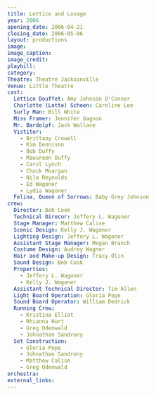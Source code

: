 ```yaml
---
title: Lettice and Lovage
year: 2006
opening_date: 2006-04-21
closing_date: 2006-05-06
layout: productions
image:
image_caption:
image_credit:
playbill: 
category: 
Theatre: Theatre Jacksonville
Venue: Little Theatre
cast:
  Lettice Douffet: Amy Johnson O'Connor
  Charlotte (Lotte) Schoen: Caroline Lee
  Surly Man: Bill White
  Miss Framer: Jennifer Gagnon
  Mr. Bardolpf: Jack Wallace
  Vistitor: 
    - Brittany Crowell
    - Kim Dennison
    - Bob Duffy
    - Mauureen Duffy
    - Carol Lynch
    - Chuck Moargan
    - Nila Reynolds
    - Ed Wagoner
    - Lydia Wagoner
  Felina, Queen of Sorrows: Baby Grey Johnson
crew:
  Director: Bob Cook
  Technical Direcor: Jeffery L. Wagoner
  Stage Manager: Matthew Calise
  Scenic Design: Kelly J. Wagoner
  Lighting Design: Jeffery L. Wagoner
  Assistant Stage Manager: Megan Branch
  Costume Design: Audrey Wagner
  Hair and Make-up Design: Tracy Olin
  Sound Design: Bob Cook
  Properties: 
    - Jeffery L. Wagoner
    - Kelly J. Wagoner
  Assistant Technical Director: Tim Allen
  Light Board Operation: Gloria Pepe
  Sound Board Operator: William Dedrick
  Running Crew: 
    - Kristina Elliot
    - Rhianna Hurt
    - Greg Odenwald
    - Johnathan Sandrony
  Set Construction: 
    - Gloria Pepe
    - Johnathan Sandrony
    - Matthew Calise
    - Greg Odenwald
orchestra:
external_links:
---
```

